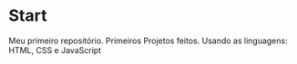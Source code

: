 # Start
 Meu primeiro repositório.
 Primeiros Projetos feitos.
 Usando as linguagens: HTML, CSS e JavaScript
